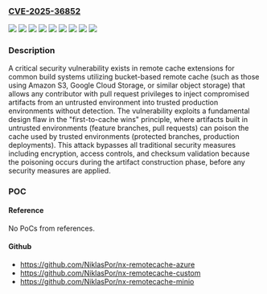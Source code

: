### [CVE-2025-36852](https://cve.mitre.org/cgi-bin/cvename.cgi?name=CVE-2025-36852)
![](https://img.shields.io/static/v1?label=Product&message=AWS%20S3%20Remote%20Cache%20Plugin%20for%20Nx&color=blue)
![](https://img.shields.io/static/v1?label=Product&message=Azure%20Based%20Remote%20Cache%20Plugin%20for%20Nx&color=blue)
![](https://img.shields.io/static/v1?label=Product&message=Azure%20Blob%20Remote%20Cache%20Plugin%20for%20Nx&color=blue)
![](https://img.shields.io/static/v1?label=Product&message=GCS%20Remote%20Cache%20Plugin%20for%20Nx&color=blue)
![](https://img.shields.io/static/v1?label=Product&message=Minio%20Based%20Remote%20Cache%20Plugin%20for%20Nx&color=blue)
![](https://img.shields.io/static/v1?label=Product&message=Nx%20Remote%20Cache%20Utilities&color=blue)
![](https://img.shields.io/static/v1?label=Product&message=Shared%20File%20System%20Cache%20Plugin%20for%20Nx&color=blue)
![](https://img.shields.io/static/v1?label=Version&message=0%20&color=brightgreen)
![](https://img.shields.io/static/v1?label=Vulnerability&message=CWE-829%20Inclusion%20of%20Functionality%20from%20Untrusted%20Control%20Sphere&color=brightgreen)

### Description

A critical security vulnerability exists in remote cache extensions for common build systems utilizing bucket-based remote cache (such as those using Amazon S3, Google Cloud Storage, or similar object storage) that allows any contributor with pull request privileges to inject compromised artifacts from an untrusted environment into trusted production environments without detection. The vulnerability exploits a fundamental design flaw in the "first-to-cache wins" principle, where artifacts built in untrusted environments (feature branches, pull requests) can poison the cache used by trusted environments (protected branches, production deployments). This attack bypasses all traditional security measures including encryption, access controls, and checksum validation because the poisoning occurs during the artifact construction phase, before any security measures are applied.

### POC

#### Reference
No PoCs from references.

#### Github
- https://github.com/NiklasPor/nx-remotecache-azure
- https://github.com/NiklasPor/nx-remotecache-custom
- https://github.com/NiklasPor/nx-remotecache-minio

